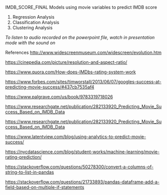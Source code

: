 IMDB_SCORE_FINAL
Models using movie variables to predict IMDB score
1) Regression Analysis
2) Classification Analysis
3) Clustering Analysis

*To listen to audio recorded on the powerpoint file, watch in presentation mode with the sound on*

References
http://www.widescreenmuseum.com/widescreen/evolution.htm

https://cinepedia.com/picture/resolution-and-aspect-ratio/

https://www.quora.com/How-does-IMDbs-rating-system-work

https://www.forbes.com/sites/timworstall/2013/06/07/googles-success-at-predicting-movie-success/#437cb7535af4

https://www.palgrave.com/us/book/9783319718026

https://www.researchgate.net/publication/282133920_Predicting_Movie_Success_Based_on_IMDB_Data

https://www.researchgate.net/publication/282133920_Predicting_Movie_Success_Based_on_IMDB_Data

https://www.latentview.com/blog/using-analytics-to-predict-movie-success/

https://nycdatascience.com/blog/student-works/machine-learning/movie-rating-prediction/

https://stackoverflow.com/questions/50278300/convert-a-columns-of-string-to-list-in-pandas

https://stackoverflow.com/questions/21733893/pandas-dataframe-add-a-field-based-on-multiple-if-statements

